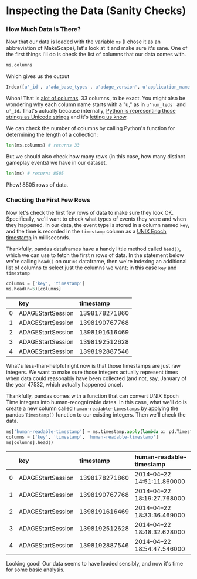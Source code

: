 # Inspecting the Data (Sanity Checks)

### How Much Data Is There?

Now that our data is loaded with the variable `ms` (I chose it as an abbreviation of MakeScape), let's look at it and make sure it's sane. One of the first things I'll do is check the list of columns that our data comes with.

```python
ms.columns
```

Which gives us the output

```python
Index([u'_id', u'ada_base_types', u'adage_version', u'application_name', u'application_version', u'board_mode', u'component_list', u'created_at', u'deviceInfo', u'fish', u'fish_list', u'game', u'game_id', u'key', u'mode_name', u'num_batteries', u'num_leds', u'num_resistors', u'num_timers', u'player_name', u'player_names', u'playspace_id', u'playspace_ids', u'reason', u'resistance', u'session_token', u'timed_out', u'timestamp', u'updated_at', u'user_id', u'virtual_context', u'visability_mode', u'voltage', u'human-readable-timestamps', u'human-readable-timestamp'], dtype='object')
```

Whoa! That is [alot of columns](http://hyperboleandahalf.blogspot.com/2010/04/alot-is-better-than-you-at-everything.html). 33 columns, to be exact. You might also be wondering why each column name starts with a "u," as in `u'num_leds'` and `u'_id`. That's actually because internally, [Python is representing those strings as Unicode strings](http://www.diveintopython3.net/strings.html#one-ring-to-rule-them-all) and it's [letting us know](https://docs.python.org/2/howto/unicode.html#the-unicode-type).

We can check the number of columns by calling Python's function for determining the length of a collection:

```python
len(ms.columns) # returns 33
```

But we should also check how many rows (in this case, how many distinct gameplay events) we have in our dataset.

```python
len(ms) # returns 8505
```

Phew! 8505 rows of data.

### Checking the First Few Rows

Now let's check the first few rows of data to make sure they look OK. Specifically, we'll want to check what types of events they were and when they happened. In our data, the event type is stored in a column named `key`, and the time is recorded in the `timestamp` column as a [UNIX Epoch timestamp](http://en.wikipedia.org/wiki/Unix_epoch) in milliseconds.

Thankfully, pandas dataframes have a handy little method called `head()`, which we can use to fetch the first $n$ rows of data. In the statement below we're calling `head()` on our `ms` dataframe, then we're indexing an additional list of columns to select just the columns we want; in this case `key` and `timestamp`

```python
columns = ['key', 'timestamp']
ms.head(n=5)[columns]
```

<table>
<colgroup>
<col style="text-align:left;"/>
<col style="text-align:left;"/>
<col style="text-align:left;"/>
</colgroup>

<thead>
<tr>
	<th style="text-align:left;"></th>
	<th style="text-align:left;">key</th>
	<th style="text-align:left;">timestamp</th>
</tr>
</thead>

<tbody>
<tr>
	<td style="text-align:left;">0</td>
	<td style="text-align:left;">ADAGEStartSession</td>
	<td style="text-align:left;">1398178271860</td>
</tr>
<tr>
	<td style="text-align:left;">1</td>
	<td style="text-align:left;">ADAGEStartSession</td>
	<td style="text-align:left;">1398190767768</td>
</tr>
<tr>
	<td style="text-align:left;">2</td>
	<td style="text-align:left;">ADAGEStartSession</td>
	<td style="text-align:left;">1398191616469</td>
</tr>
<tr>
	<td style="text-align:left;">3</td>
	<td style="text-align:left;">ADAGEStartSession</td>
	<td style="text-align:left;">1398192512628</td>
</tr>
<tr>
	<td style="text-align:left;">4</td>
	<td style="text-align:left;">ADAGEStartSession</td>
	<td style="text-align:left;">1398192887546</td>
</tr>
</tbody>
</table>

What's less-than-helpful right now is that those timestamps are just raw integers. We want to make sure those integers actually represent times when data could reasonably have been collected (and not, say, January of the year 47532, which actually happened once).

Thankfully, pandas comes with a function that can convert UNIX Epoch Time integers into human-recognizable dates. In this case, what we'll do is create a new column called `human-readable-timestamps` by applying the pandas `Timestamp()` function to our existing integers. Then we'll check the data.

```python
ms['human-readable-timestamp'] = ms.timestamp.apply(lambda x: pd.Timestamp(x, unit='ms'))
columns = ['key', 'timestamp', 'human-readable-timestamp']
ms[columns].head()
```

<table>
<colgroup>
<col style="text-align:left;"/>
<col style="text-align:left;"/>
<col style="text-align:left;"/>
<col style="text-align:left;"/>
</colgroup>

<thead>
<tr>
	<th style="text-align:left;"></th>
	<th style="text-align:left;">key</th>
	<th style="text-align:left;">timestamp</th>
	<th style="text-align:left;">human-readable-timestamp</th>
</tr>
</thead>

<tbody>
<tr>
	<td style="text-align:left;">0</td>
	<td style="text-align:left;">ADAGEStartSession</td>
	<td style="text-align:left;">1398178271860</td>
	<td style="text-align:left;">2014&#8211;04&#8211;22 14:51:11.860000</td>
</tr>
<tr>
	<td style="text-align:left;">1</td>
	<td style="text-align:left;">ADAGEStartSession</td>
	<td style="text-align:left;">1398190767768</td>
	<td style="text-align:left;">2014&#8211;04&#8211;22 18:19:27.768000</td>
</tr>
<tr>
	<td style="text-align:left;">2</td>
	<td style="text-align:left;">ADAGEStartSession</td>
	<td style="text-align:left;">1398191616469</td>
	<td style="text-align:left;">2014&#8211;04&#8211;22 18:33:36.469000</td>
</tr>
<tr>
	<td style="text-align:left;">3</td>
	<td style="text-align:left;">ADAGEStartSession</td>
	<td style="text-align:left;">1398192512628</td>
	<td style="text-align:left;">2014&#8211;04&#8211;22 18:48:32.628000</td>
</tr>
<tr>
	<td style="text-align:left;">4</td>
	<td style="text-align:left;">ADAGEStartSession</td>
	<td style="text-align:left;">1398192887546</td>
	<td style="text-align:left;">2014&#8211;04&#8211;22 18:54:47.546000</td>
</tr>
</tbody>
</table>

Looking good! Our data seems to have loaded sensibly, and now it's time for some basic analysis.


